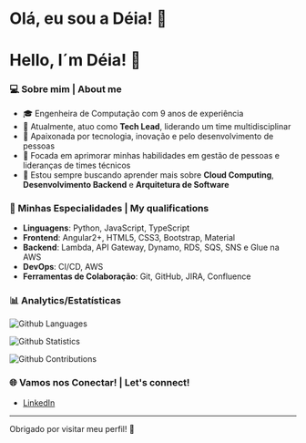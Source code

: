# Olá, eu sou a Déia! 👋
# Hello, I´m Déia! 👋


### 💻 Sobre mim | About me
- 🎓 Engenheira de Computação com 9 anos de experiência
- 💼 Atualmente, atuo como **Tech Lead**, liderando um time multidisciplinar
- 🚀 Apaixonada por tecnologia, inovação e pelo desenvolvimento de pessoas
- 🎯 Focada em aprimorar minhas habilidades em gestão de pessoas e lideranças de times técnicos
- 🌱 Estou sempre buscando aprender mais sobre **Cloud Computing**, **Desenvolvimento Backend** e **Arquitetura de Software**

### 🚀 Minhas Especialidades | My qualifications
- **Linguagens**: Python, JavaScript, TypeScript
- **Frontend**: Angular2+, HTML5, CSS3, Bootstrap, Material
- **Backend**: Lambda, API Gateway, Dynamo, RDS, SQS, SNS e Glue na AWS
- **DevOps**: CI/CD, AWS
- **Ferramentas de Colaboração**: Git, GitHub, JIRA, Confluence

### 📊 Analytics/Estatísticas

![Github Languages](https://github-readme-stats.vercel.app/api/top-langs/?username=andreiaacs&theme=radical&langs_count=3&locale=pt-br)

![Github Statistics](https://github-readme-stats.vercel.app/api/?username=andreiaacs&show_icons=true&theme=radical&hide=contribs,prs&locale=pt-br)

![Github Contributions](https://github-readme-streak-stats.herokuapp.com/?user=andreiaacs&show_icons=true&theme=radical&hide=contribs,prs&locale=pt-br)


### 🌐 Vamos nos Conectar! | Let's connect!
- [LinkedIn](https://www.linkedin.com/in/andreiaalencar/)

---

Obrigado por visitar meu perfil! 🚀
